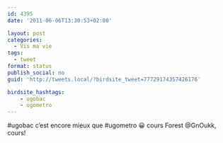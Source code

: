 ```yaml
---
id: 4395
date: '2011-06-06T13:30:53+02:00'

layout: post
categories:
  - Vis ma vie
tags:
  - tweet
format: status
publish_social: no
guid: 'http://tweets.local/?birdsite_tweet=77729174357426176'

birdsite_hashtags:
    - ugobac
    - ugometro
---
```


\#ugobac c’est encore mieux que #ugometro 😀 cours Forest @GnOukk, cours!